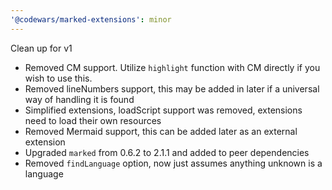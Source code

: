 ```yaml
---
'@codewars/marked-extensions': minor
---
```


Clean up for v1

- Removed CM support. Utilize `highlight` function with CM directly if you wish to use this.
- Removed lineNumbers support, this may be added in later if a universal way of handling it is found
- Simplified extensions, loadScript support was removed, extensions need to load their own resources
- Removed Mermaid support, this can be added later as an external extension
- Upgraded `marked` from 0.6.2 to 2.1.1 and added to peer dependencies
- Removed `findLanguage` option, now just assumes anything unknown is a language
